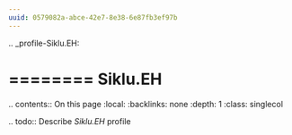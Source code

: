 ```yaml
---
uuid: 0579082a-abce-42e7-8e38-6e87fb3ef97b
---
```

.. _profile-Siklu.EH:

========
Siklu.EH
========

.. contents:: On this page
    :local:
    :backlinks: none
    :depth: 1
    :class: singlecol

.. todo::
    Describe *Siklu.EH* profile

